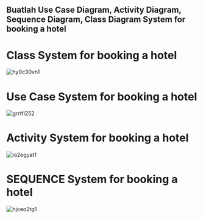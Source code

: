 ## Buatlah Use Case Diagram, Activity Diagram, Sequence Diagram, Class Diagram System for booking a hotel





# Class System for booking a hotel

![hy0c30vn1](https://github.com/Fathurrochman20/UseCase/assets/135719593/e1d0bcdf-9f0d-4c85-a1ac-7a3591a41e7b)




# Use Case System for booking a hotel



![grrtfl252](https://github.com/Fathurrochman20/UseCase/assets/135719593/e3112f79-8305-4e6d-b8f7-041f44432acd)

# Activity System for booking a hotel
![io2egyat1](https://github.com/Fathurrochman20/UseCase/assets/135719593/21374143-f4ba-4129-8a19-6ab5e401a566)


# SEQUENCE System for booking a hotel
![hjceo2tg1](https://github.com/Fathurrochman20/UseCase/assets/135719593/c77cebc5-713e-4a22-bc2f-95e761367338)

